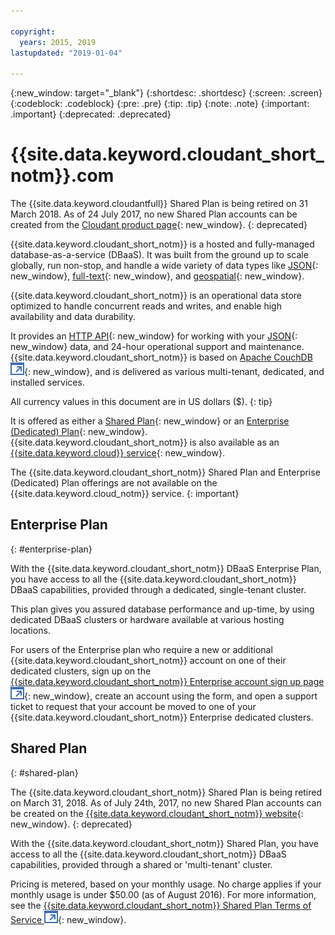 ```yaml
---

copyright:
  years: 2015, 2019
lastupdated: "2019-01-04"

---
```


{:new_window: target="_blank"}
{:shortdesc: .shortdesc}
{:screen: .screen}
{:codeblock: .codeblock}
{:pre: .pre}
{:tip: .tip}
{:note: .note}
{:important: .important}
{:deprecated: .deprecated}

<!-- Acrolinx: 2017-05-10 -->

# {{site.data.keyword.cloudant_short_notm}}.com

The {{site.data.keyword.cloudantfull}} Shared Plan is being retired on 31 March 2018. 
As of  24 July 2017, no new Shared Plan accounts can be created from the [Cloudant product page](https://cloudant.com){: new_window}. 
{: deprecated}

{{site.data.keyword.cloudant_short_notm}} is a hosted and fully-managed database-as-a-service (DBaaS). 
It was built from the ground up to scale globally, run non-stop, and handle a wide variety of data types 
like [JSON](../basics/index.html#json){: new_window},
[full-text](../api/cloudant_query.html#creating-an-index){: new_window},
and [geospatial](../api/cloudant-geo.html){: new_window}.

{{site.data.keyword.cloudant_short_notm}} is an operational data store optimized to handle concurrent 
reads and writes, and enable high availability and data durability.

It provides an [HTTP API](../basics/index.html#http-api){: new_window} for working with your 
[JSON](../basics/index.html#json){: new_window} data, and 24-hour operational support and maintenance. 
{{site.data.keyword.cloudant_short_notm}} is based on 
[Apache CouchDB ![External link icon](../images/launch-glyph.svg "External link icon")](http://couchdb.apache.org/){: new_window}, 
and is delivered as various multi-tenant, dedicated, and installed services.

All currency values in this document are in US dollars ($).
{: tip}

It is offered as either a [Shared Plan](#shared-plan){: new_window} or an 
[Enterprise (Dedicated) Plan](#enterprise-plan){: new_window}. {{site.data.keyword.cloudant_short_notm}} 
is also available as an [{{site.data.keyword.cloud}} service](https://www.ibm.com/cloud/){: new_window}.

The {{site.data.keyword.cloudant_short_notm}} Shared Plan and Enterprise (Dedicated) Plan 
offerings are not available on the {{site.data.keyword.cloud_notm}} service.
{: important}

## Enterprise Plan
{: #enterprise-plan}

With the {{site.data.keyword.cloudant_short_notm}} DBaaS Enterprise Plan, you have access to all the 
{{site.data.keyword.cloudant_short_notm}} DBaaS capabilities, provided through a dedicated, 
single-tenant cluster.

This plan gives you assured database performance and up-time, by using dedicated DBaaS clusters or 
hardware available at various hosting locations.

For users of the Enterprise plan who require a new or additional {{site.data.keyword.cloudant_short_notm}} 
account on one of their dedicated clusters, sign up on the [{{site.data.keyword.cloudant_short_notm}} Enterprise account sign up page ![External link icon](../images/launch-glyph.svg "External link icon")](https://cloudant.com/enterprise-sign-up){: new_window}, 
create an account using the form, and open a support ticket to request that your account be moved to one of your 
{{site.data.keyword.cloudant_short_notm}} Enterprise dedicated clusters. 

## Shared Plan
{: #shared-plan}

The {{site.data.keyword.cloudant_short_notm}} Shared Plan is being retired on March 31, 2018. 
As of July 24th, 2017, no new Shared Plan accounts can be created on the [{{site.data.keyword.cloudant_short_notm}} website](https://cloudant.com){: new_window}. 
{: deprecated}

With the {{site.data.keyword.cloudant_short_notm}} Shared Plan, you have access to all the 
{{site.data.keyword.cloudant_short_notm}} DBaaS capabilities, provided through a shared or 'multi-tenant' cluster.

Pricing is metered, based on your monthly usage. No charge applies if your monthly usage is 
under $50.00 (as of August 2016). For more information, see the [{{site.data.keyword.cloudant_short_notm}} Shared Plan Terms of Service ![External link icon](../images/launch-glyph.svg "External link icon")](https://cloudant.com/assets/terms.pdf){: new_window}. 
   
      
         